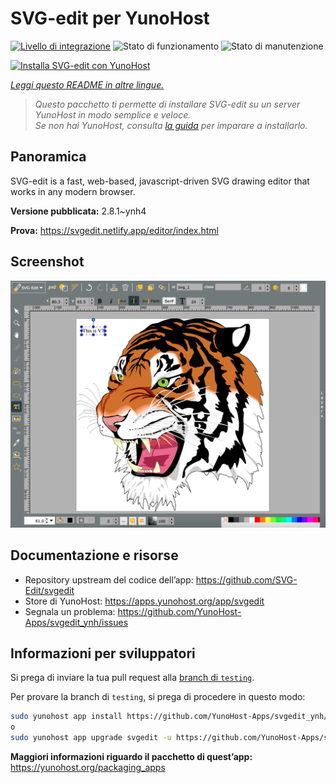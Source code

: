 <!--
N.B.: Questo README è stato automaticamente generato da <https://github.com/YunoHost/apps/tree/master/tools/readme_generator>
NON DEVE essere modificato manualmente.
-->

# SVG-edit per YunoHost

[![Livello di integrazione](https://dash.yunohost.org/integration/svgedit.svg)](https://dash.yunohost.org/appci/app/svgedit) ![Stato di funzionamento](https://ci-apps.yunohost.org/ci/badges/svgedit.status.svg) ![Stato di manutenzione](https://ci-apps.yunohost.org/ci/badges/svgedit.maintain.svg)

[![Installa SVG-edit con YunoHost](https://install-app.yunohost.org/install-with-yunohost.svg)](https://install-app.yunohost.org/?app=svgedit)

*[Leggi questo README in altre lingue.](./ALL_README.md)*

> *Questo pacchetto ti permette di installare SVG-edit su un server YunoHost in modo semplice e veloce.*  
> *Se non hai YunoHost, consulta [la guida](https://yunohost.org/install) per imparare a installarlo.*

## Panoramica

SVG-edit is a fast, web-based, javascript-driven SVG drawing editor that works in any modern browser.


**Versione pubblicata:** 2.8.1~ynh4

**Prova:** <https://svgedit.netlify.app/editor/index.html>

## Screenshot

![Screenshot di SVG-edit](./doc/screenshots/screenshot.png)

## Documentazione e risorse

- Repository upstream del codice dell’app: <https://github.com/SVG-Edit/svgedit>
- Store di YunoHost: <https://apps.yunohost.org/app/svgedit>
- Segnala un problema: <https://github.com/YunoHost-Apps/svgedit_ynh/issues>

## Informazioni per sviluppatori

Si prega di inviare la tua pull request alla [branch di `testing`](https://github.com/YunoHost-Apps/svgedit_ynh/tree/testing).

Per provare la branch di `testing`, si prega di procedere in questo modo:

```bash
sudo yunohost app install https://github.com/YunoHost-Apps/svgedit_ynh/tree/testing --debug
o
sudo yunohost app upgrade svgedit -u https://github.com/YunoHost-Apps/svgedit_ynh/tree/testing --debug
```

**Maggiori informazioni riguardo il pacchetto di quest’app:** <https://yunohost.org/packaging_apps>
